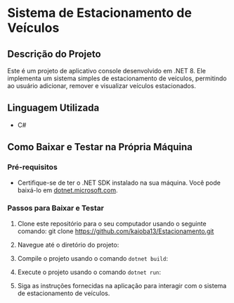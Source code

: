 # Sistema de Estacionamento de Veículos

## Descrição do Projeto
Este é um projeto de aplicativo console desenvolvido em .NET 8. Ele implementa um sistema simples de estacionamento de veículos, permitindo ao usuário adicionar, remover e visualizar veículos estacionados.

## Linguagem Utilizada
- C#

## Como Baixar e Testar na Própria Máquina

### Pré-requisitos
- Certifique-se de ter o .NET SDK instalado na sua máquina. Você pode baixá-lo em [dotnet.microsoft.com](https://dotnet.microsoft.com/download).

### Passos para Baixar e Testar
1. Clone este repositório para o seu computador usando o seguinte comando:
git clone https://github.com/kaioba13/Estacionamento.git

2. Navegue até o diretório do projeto:

3. Compile o projeto usando o comando `dotnet build`:

4. Execute o projeto usando o comando `dotnet run`:

5. Siga as instruções fornecidas na aplicação para interagir com o sistema de estacionamento de veículos.




